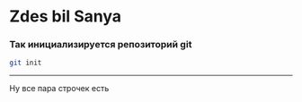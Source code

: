 # Zdes bil Sanya

### Так инициализируется репозиторий git

```bash
git init
```
___

Ну все пара строчек есть